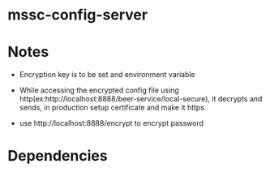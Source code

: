 # mssc-config-server

# Notes

* Encryption key is to be set and environment variable
* While accessing the encrypted config file using http(ex:http://localhost:8888/beer-service/local-secure), it decrypts and sends, in production setup certificate and make it https

* use http://localhost:8888/encrypt to encrypt password

# Dependencies

